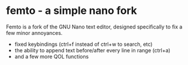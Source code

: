 # femto - a simple nano fork
Femto is a fork of the GNU Nano text editor, designed specifically to fix a few minor annoyances.

- fixed keybindings (ctrl+f instead of ctrl+w to search, etc)
- the ability to append text before/after every line in range (ctrl+a)
- and a few more QOL functions
